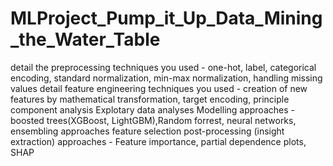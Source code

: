 # MLProject_Pump_it_Up_Data_Mining_the_Water_Table
detail the preprocessing techniques you used - one-hot, label, categorical encoding, standard normalization, min-max normalization, handling missing values
detail feature engineering techniques you used - creation of new features by mathematical transformation, target encoding, principle component analysis
Explotary data analyses
Modelling approaches - boosted trees(XGBoost, LightGBM),Random forrest, neural networks, ensembling approaches
feature selection
post-processing (insight extraction) approaches - Feature importance, partial dependence plots, SHAP
